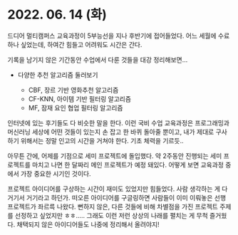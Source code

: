 # 2022. 06. 14 (화)

 드디어 멀티캠퍼스 교육과정이 5부능선을 지나 후반기에 접어들었다. 어느 세월에 수료하나 싶었는데, 하여간 힘들고 어려워도 시간은 간다.  

기록을 남기지 않은 기간동안 수업에서 다룬 것들을 대강 정리해보면...

- 다양한 추천 알고리즘 둘러보기

  - CBF, 장르 기반 영화추천 알고리즘
  - CF-KNN, 아이템 기반 필터링 알고리즘
  - MF, 잠재 요인 협업 필터링 알고리즘 

  

인터넷에 있는 후기들도 다 비슷한 말을 한다. 이런 국비 수업 교육과정은 프로그래밍과 머신러닝 세상에 어떤 것들이 있는지 손 잡고 한 바퀴 돌아줄 뿐이고, 내가 제대로 구사하기 위해서는 정말 인고의 시간을 거쳐야 한다. 기초 체력을 기르듯..

아무튼 간에, 어제를 기점으로 세미 프로젝트에 돌입했다. 약 2주동안 진행되는 세미 프로젝트를 마치고 나면 한 달짜리 메인 프로젝트가 예정 돼있다. 어떻게 보면 교육과정 중에서 가장 중요한 시기인 것이다.

프로젝트 아이디어를 구상하는 시간이 재미도 있었지만 힘들었다. 사람 생각하는 게 다 거기서 거기라고 하던가. 떠오른 아이디어를 구글링하면 사람들이 이미 이뤄놓은 선행 프로젝트가 좌르륵 나왔다. 뻔하지 않은, 다른 것들에 비해 차별점을 가진 프로젝트 주제를 선정하고 싶었지만 ㅎㅎ..... 그래도 이런 저런 상상의 나래를 펼치는 게 무척 즐거웠다. 채택되지 않은 아이디어들도 나중에 정리해서 올려야지!